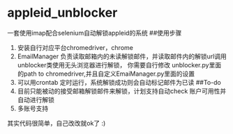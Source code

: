 # appleid_unblocker
一套使用imap配合selenium自动解锁appleid的系统
##使用步骤
1. 安装自行对应平台chromedriver，chrome
2. EmailManager 负责读取邮箱内的未读解锁邮件，并读取邮件内的解锁url调用unblocker类使用无头浏览器进行解锁，
你需要自行修改 unblocker.py里面的path to chromedriver,并且自定义EmaiManager.py里面的设置
3. 可以用crontab 定时运行，系统解锁成功则会自动标记邮件为已读
##To-do
1. 目前只能被动的接受邮箱解锁邮件来解锁，计划支持自动check 账户可用性并自动进行解锁
2. 多账号支持

其实代码很简单，自己改改就ok了 :)

